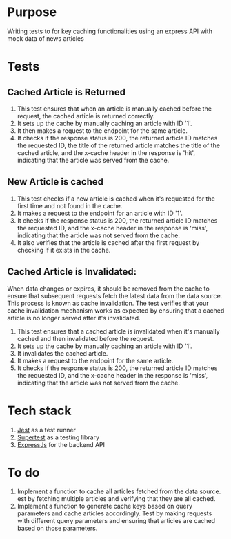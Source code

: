 # Purpose

Writing tests to for key caching functionalities using an express API with mock data of news articles

# Tests

## Cached Article is Returned

1. This test ensures that when an article is manually cached before the request, the cached article is returned correctly.
2. It sets up the cache by manually caching an article with ID '1'.
3. It then makes a request to the endpoint for the same article.
4. It checks if the response status is 200, the returned article ID matches the requested ID, the title of the returned article matches the title of the cached article, and the x-cache header in the response is 'hit', indicating that the article was served from the cache.

## New Article is cached

1. This test checks if a new article is cached when it's requested for the first time and not found in the cache.
2. It makes a request to the endpoint for an article with ID '1'.
3. It checks if the response status is 200, the returned article ID matches the requested ID, and the x-cache header in the response is 'miss', indicating that the article was not served from the cache.
4. It also verifies that the article is cached after the first request by checking if it exists in the cache.

## Cached Article is Invalidated:

When data changes or expires, it should be removed from the cache to ensure that subsequent requests fetch the latest data from the data source. This process is known as cache invalidation. The test verifies that your cache invalidation mechanism works as expected by ensuring that a cached article is no longer served after it's invalidated.

1. This test ensures that a cached article is invalidated when it's manually cached and then invalidated before the request.
2. It sets up the cache by manually caching an article with ID '1'.
3. It invalidates the cached article.
4. It makes a request to the endpoint for the same article.
5. It checks if the response status is 200, the returned article ID matches the requested ID, and the x-cache header in the response is 'miss', indicating that the article was not served from the cache.

# Tech stack

1. [Jest](https://jestjs.io/) as a test runner
2. [Supertest](https://www.npmjs.com/package/supertest) as a testing library
3. [ExpressJs](https://expressjs.com/) for the backend API

# To do

1. Implement a function to cache all articles fetched from the data source. est by fetching multiple articles and verifying that they are all cached.
2. Implement a function to generate cache keys based on query parameters and cache articles accordingly. Test by making requests with different query parameters and ensuring that articles are cached based on those parameters.
